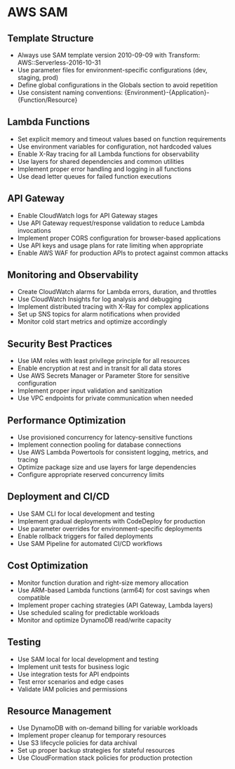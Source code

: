 # AWS SAM

## Template Structure
- Always use SAM template version 2010-09-09 with Transform: AWS::Serverless-2016-10-31
- Use parameter files for environment-specific configurations (dev, staging, prod)
- Define global configurations in the Globals section to avoid repetition
- Use consistent naming conventions: {Environment}-{Application}-{Function/Resource}

## Lambda Functions
- Set explicit memory and timeout values based on function requirements
- Use environment variables for configuration, not hardcoded values
- Enable X-Ray tracing for all Lambda functions for observability
- Use layers for shared dependencies and common utilities
- Implement proper error handling and logging in all functions
- Use dead letter queues for failed function executions

## API Gateway
- Enable CloudWatch logs for API Gateway stages
- Use API Gateway request/response validation to reduce Lambda invocations
- Implement proper CORS configuration for browser-based applications
- Use API keys and usage plans for rate limiting when appropriate
- Enable AWS WAF for production APIs to protect against common attacks

## Monitoring and Observability
- Create CloudWatch alarms for Lambda errors, duration, and throttles
- Use CloudWatch Insights for log analysis and debugging
- Implement distributed tracing with X-Ray for complex applications
- Set up SNS topics for alarm notifications when provided
- Monitor cold start metrics and optimize accordingly

## Security Best Practices
- Use IAM roles with least privilege principle for all resources
- Enable encryption at rest and in transit for all data stores
- Use AWS Secrets Manager or Parameter Store for sensitive configuration
- Implement proper input validation and sanitization
- Use VPC endpoints for private communication when needed

## Performance Optimization
- Use provisioned concurrency for latency-sensitive functions
- Implement connection pooling for database connections
- Use AWS Lambda Powertools for consistent logging, metrics, and tracing
- Optimize package size and use layers for large dependencies
- Configure appropriate reserved concurrency limits

## Deployment and CI/CD
- Use SAM CLI for local development and testing
- Implement gradual deployments with CodeDeploy for production
- Use parameter overrides for environment-specific deployments
- Enable rollback triggers for failed deployments
- Use SAM Pipeline for automated CI/CD workflows

## Cost Optimization
- Monitor function duration and right-size memory allocation
- Use ARM-based Lambda functions (arm64) for cost savings when compatible
- Implement proper caching strategies (API Gateway, Lambda layers)
- Use scheduled scaling for predictable workloads
- Monitor and optimize DynamoDB read/write capacity

## Testing
- Use SAM local for local development and testing
- Implement unit tests for business logic
- Use integration tests for API endpoints
- Test error scenarios and edge cases
- Validate IAM policies and permissions

## Resource Management
- Use DynamoDB with on-demand billing for variable workloads
- Implement proper cleanup for temporary resources
- Use S3 lifecycle policies for data archival
- Set up proper backup strategies for stateful resources
- Use CloudFormation stack policies for production protection
